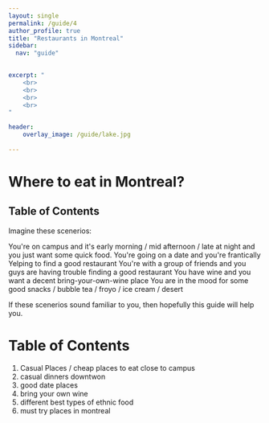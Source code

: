 ```yaml
---
layout: single
permalink: /guide/4
author_profile: true
title: "Restaurants in Montreal"
sidebar:
  nav: "guide"
    

excerpt: "
    <br>
    <br>
    <br>
    <br>
"

header:
    overlay_image: /guide/lake.jpg
    
---
```


# Where to eat in Montreal? 

## Table of Contents 

Imagine these scenerios: 

You're on campus and it's early morning / mid afternoon / late at night and you just want some quick food. 
You're going on a date and you're frantically Yelping to find a good restaurant 
You're with a group of friends and you guys are having trouble finding a good restaurant 
You have wine and you want a decent bring-your-own-wine place 
You are in the mood for some good snacks / bubble tea / froyo / ice cream / desert

If these scenerios sound familiar to you, then hopefully this guide will help you. 

# Table of Contents 
1. Casual Places / cheap places to eat close to campus 
2. casual dinners downtwon 
3. good date places 
4. bring your own wine 
5. different best types of ethnic food 
6. must try places in montreal 